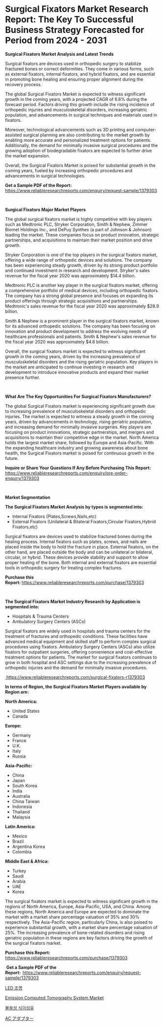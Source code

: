 <p><h1>Surgical Fixators Market Research Report: The Key To Successful Business Strategy Forecasted for Period from 2024 - 2031</h1></p><p><strong>Surgical Fixators Market Analysis and Latest Trends</strong></p>
<p><p>Surgical fixators are devices used in orthopedic surgery to stabilize fractured bones or correct deformities. They come in various forms, such as external fixators, internal fixators, and hybrid fixators, and are essential in promoting bone healing and ensuring proper alignment during the recovery process.</p><p>The global Surgical Fixators Market is expected to witness significant growth in the coming years, with a projected CAGR of 6.6% during the forecast period. Factors driving this growth include the rising incidence of orthopedic injuries and musculoskeletal disorders, increasing geriatric population, and advancements in surgical techniques and materials used in fixators.</p><p>Moreover, technological advancements such as 3D printing and computer-assisted surgical planning are also contributing to the market growth by enabling more accurate and personalized treatment options for patients. Additionally, the demand for minimally invasive surgical procedures and the growing adoption of biodegradable fixators are expected to further drive the market expansion.</p><p>Overall, the Surgical Fixators Market is poised for substantial growth in the coming years, fueled by increasing orthopedic procedures and advancements in surgical technologies.</p></p>
<p><strong>Get a Sample PDF of the Report:&nbsp;</strong> <a href="https://www.reliableresearchreports.com/enquiry/request-sample/1379303">https://www.reliableresearchreports.com/enquiry/request-sample/1379303</a></p>
<p>&nbsp;</p>
<p><strong>Surgical Fixators Major Market Players</strong></p>
<p><p>The global surgical fixators market is highly competitive with key players such as Medtronic PLC, Stryker Corporation, Smith & Nephew, Zimmer Biomet Holdings Inc., and DePuy Synthes (a part of Johnson & Johnson) leading the market. These companies focus on product innovation, strategic partnerships, and acquisitions to maintain their market position and drive growth.</p><p>Stryker Corporation is one of the top players in the surgical fixators market, offering a wide range of orthopedic devices and solutions. The company has been experiencing steady growth, driven by its strong product portfolio and continued investment in research and development. Stryker's sales revenue for the fiscal year 2020 was approximately $14.4 billion.</p><p>Medtronic PLC is another key player in the surgical fixators market, offering a comprehensive portfolio of medical devices, including orthopedic fixators. The company has a strong global presence and focuses on expanding its product offerings through strategic acquisitions and partnerships. Medtronic's sales revenue for the fiscal year 2020 was approximately $28.9 billion.</p><p>Smith & Nephew is a prominent player in the surgical fixators market, known for its advanced orthopedic solutions. The company has been focusing on innovation and product development to address the evolving needs of healthcare professionals and patients. Smith & Nephew's sales revenue for the fiscal year 2020 was approximately $4.6 billion.</p><p>Overall, the surgical fixators market is expected to witness significant growth in the coming years, driven by the increasing prevalence of musculoskeletal disorders and the rising geriatric population. Key players in the market are anticipated to continue investing in research and development to introduce innovative products and expand their market presence further.</p></p>
<p>&nbsp;</p>
<p><strong>What Are The Key Opportunities For Surgical Fixators Manufacturers?</strong></p>
<p><p>The global Surgical Fixators market is experiencing significant growth due to increasing prevalence of musculoskeletal disorders and orthopedic injuries. The market is expected to witness a steady growth in the coming years, driven by advancements in technology, rising geriatric population, and increasing demand for minimally invasive surgeries. Key players are focusing on product innovations, strategic partnerships, and mergers and acquisitions to maintain their competitive edge in the market. North America holds the largest market share, followed by Europe and Asia-Pacific. With the expanding healthcare industry and growing awareness about bone health, the Surgical Fixators market is poised for continuous growth in the future.</p></p>
<p><strong>Inquire or Share Your Questions If Any Before Purchasing This Report:</strong> <a href="https://www.reliableresearchreports.com/enquiry/pre-order-enquiry/1379303">https://www.reliableresearchreports.com/enquiry/pre-order-enquiry/1379303</a></p>
<p>&nbsp;</p>
<p><strong>Market Segmentation</strong></p>
<p><strong>The Surgical Fixators Market Analysis by types is segmented into:</strong></p>
<p><ul><li>Internal Fixators (Plates,Screws,Nails,etc)</li><li>External Fixators (Unilateral & Bilateral Fixators,Circular Fixators,Hybrid Fixators,etc)</li></ul></p>
<p><p>Surgical fixators are devices used to stabilize fractured bones during the healing process. Internal fixators such as plates, screws, and nails are placed inside the body to hold the fracture in place. External fixators, on the other hand, are placed outside the body and can be unilateral or bilateral, circular, or hybrid. These devices provide stability and support to allow proper healing of the bone. Both internal and external fixators are essential tools in orthopedic surgery for treating complex fractures.</p></p>
<p><strong>Purchase this Report:&nbsp;</strong><a href="https://www.reliableresearchreports.com/purchase/1379303">https://www.reliableresearchreports.com/purchase/1379303</a></p>
<p>&nbsp;</p>
<p><strong>The Surgical Fixators Market Industry Research by Application is segmented into:</strong></p>
<p><ul><li>Hospitals & Trauma Centers</li><li>Ambulatory Surgery Centers (ASCs)</li></ul></p>
<p><p>Surgical fixators are widely used in hospitals and trauma centers for the treatment of fractures and orthopedic conditions. These facilities have advanced medical equipment and skilled staff to perform complex surgical procedures using fixators. Ambulatory Surgery Centers (ASCs) also utilize fixators for outpatient surgeries, offering convenience and cost-effective treatment options for patients. The market for surgical fixators continues to grow in both hospital and ASC settings due to the increasing prevalence of orthopedic injuries and the demand for minimally invasive procedures.</p></p>
<p><a href="https://www.reliableresearchreports.com/surgical-fixators-r1379303">&nbsp;https://www.reliableresearchreports.com/surgical-fixators-r1379303</a></p>
<p><strong>In terms of Region, the Surgical Fixators Market Players available by Region are:</strong></p>
<p>
    <p> <strong> North America: </strong>
        <ul>
            <li>United States</li>
            <li>Canada</li>
        </ul>
        </p> 
    <p> <strong> Europe: </strong>
        <ul>
            <li>Germany</li>
            <li>France</li>
            <li>U.K.</li>
            <li>Italy</li>
            <li>Russia</li>
        </ul>
        </p> 
    <p> <strong> Asia-Pacific: </strong>
        <ul>
            <li>China</li>
            <li>Japan</li>
            <li>South Korea</li>
            <li>India</li>
            <li>Australia</li>
            <li>China Taiwan</li>
            <li>Indonesia</li>
            <li>Thailand</li>
            <li>Malaysia</li>
        </ul>
        </p> 
    <p> <strong> Latin America: </strong>
        <ul>
            <li>Mexico</li>
            <li>Brazil</li>
            <li>Argentina Korea</li>
            <li>Colombia</li>
        </ul>
        </p> 
    <p> <strong> Middle East & Africa: </strong>
        <ul>
            <li>Turkey</li>
            <li>Saudi</li>
            <li>Arabia</li>
            <li>UAE</li>
            <li>Korea</li>
        </ul>
    </p>
    </p>
<p><p>The surgical fixators market is expected to witness significant growth in the regions of North America, Europe, Asia-Pacific, USA, and China. Among these regions, North America and Europe are expected to dominate the market with a market share percentage valuation of 35% and 30% respectively. The Asia-Pacific region, particularly China, is also poised to experience substantial growth, with a market share percentage valuation of 25%. The increasing prevalence of bone-related disorders and rising geriatric population in these regions are key factors driving the growth of the surgical fixators market.</p></p>
<p><strong>Purchase this Report: </strong><a href="https://www.reliableresearchreports.com/purchase/1379303">https://www.reliableresearchreports.com/purchase/1379303</a></p>
<p>&nbsp;<strong>Get a Sample PDF of the Report:&nbsp;&nbsp;</strong><a href="https://www.reliableresearchreports.com/enquiry/request-sample/1379303">https://www.reliableresearchreports.com/enquiry/request-sample/1379303</a></p>
<p><strong></strong></p>
<p><p><a href="https://medium.com/@genius6587678/led-%EC%A1%B0%EB%AA%85-%EC%8B%9C%EC%9E%A5-%EC%A1%B0%EC%82%AC-%EB%B3%B4%EA%B3%A0%EC%84%9C-%EA%B7%B8-%EC%97%AD%EC%82%AC-%EB%B0%8F-2024%EB%85%84%EB%B6%80%ED%84%B0-2031%EB%85%84%EA%B9%8C%EC%A7%80%EC%9D%98-%EC%98%88%EC%B8%A1-fafcb4f3f7a2">LED 조명</a></p><p><a href="https://github.com/ashman753/Market-Research-Report-List-1/blob/main/emission-computed-tomography-system-market.md">Emission Computed Tomography System Market</a></p><p><a href="https://medium.com/@fly879567/%EB%B6%88%EC%9A%A9%EC%84%B1-%EC%8B%9D%EC%9D%B4-%EC%84%AC%EC%9C%A0-%EC%8B%9C%EC%9E%A5-%EB%B3%B4%EA%B3%A0%EC%84%9C%EB%8A%94-%EC%9D%B4-%EC%8B%9C%EC%9E%A5%EC%9D%98-%EC%B5%9C%EC%8B%A0-%ED%8A%B8%EB%A0%8C%EB%93%9C%EC%99%80-%EC%84%B1%EC%9E%A5-%EA%B8%B0%ED%9A%8C%EB%A5%BC-%EB%B0%9D%ED%98%80%EC%A4%8D%EB%8B%88%EB%8B%A4-ea27d2e0fe5b">불용성 식이섬유</a></p><p><a href="https://medium.com/@queenlitle19361/ac%E3%82%A2%E3%83%80%E3%83%97%E3%82%BF%E3%83%BC%E5%B8%82%E5%A0%B4%E8%A6%8F%E6%A8%A1-%E5%B8%82%E5%A0%B4%E5%B1%95%E6%9C%9B%E3%81%A8%E5%B8%82%E5%A0%B4%E4%BA%88%E6%B8%AC-2024%E5%B9%B4%E3%81%8B%E3%82%892031%E5%B9%B4-d8a22412e33b">AC アダプター</a></p></p>